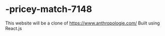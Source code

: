 # -pricey-match-7148
This website will be a clone of https://www.anthropologie.com/ Built using React.js
